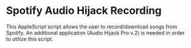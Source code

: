 # Spotify Audio Hijack Recording

This AppleScript script allows the user to record/download songs from Spotify. An additional application (Audio Hijack Pro v.2) is needed in order to utilize this script.
